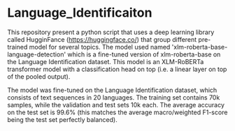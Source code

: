 # Language_Identificaiton

This repository present a python script that uses a deep learning library called HugginFance (https://huggingface.co/) that group different pre-trained 
model for several topics. The model used named 'xlm-roberta-base-language-detection' which is a fine-tuned version of xlm-roberta-base on the Language 
Identification dataset.
This model is an XLM-RoBERTa transformer model with a classification head on top (i.e. a linear layer on top of the pooled output).

The model was fine-tuned on the Language Identification dataset, which consists of text sequences in 20 languages. The training set contains 70k samples, while the validation and test sets 10k each. The average accuracy on the test set is 99.6% (this matches the average macro/weighted F1-score being the test set perfectly balanced).
